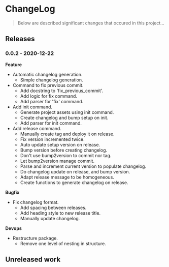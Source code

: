 # ChangeLog

> Below are described significant changes that occured in this project...

## Releases

### 0.0.2 - 2020-12-22

**Feature**

- Automatic changelog generation.
	- Simple changelog generation.
- Command to fix previous commit.
	- Add docstring to 'fix_previous_commit'.
	- Add logic for fix command.
	- Add parser for 'fix' command.
- Add init command.
	- Generate project assets using init command.
	- Create changelog and bump setup on init.
	- Add parser for init command.
- Add release command.
	- Manually create tag and deploy it on release.
	- Fix version incremented twice.
	- Auto update setup version on release.
	- Bump version before creating changelog.
	- Don't use bump2version to commit nor tag.
	- Let bump2version manage commit.
	- Parse and increment current version to populate changelog.
	- Do changelog update on release, and bump version.
	- Adapt release message to be homogeneous.
	- Create functions to generate changelog on release.

**Bugfix**

- Fix changelog format.
	- Add spacing between releases.
	- Add heading style to new release title.
	- Manually update changelog.

**Devops**

- Restructure package.
	- Remove one level of nesting in structure.

## Unreleased work